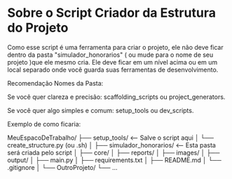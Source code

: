 # Sobre o Script Criador da Estrutura do Projeto

Como esse script é uma ferramenta para criar o projeto, ele não deve ficar dentro da pasta "simulador_honorarios" ( ou mude para o nome de seu projeto )que ele mesmo cria. Ele deve ficar em um nível acima ou em um local separado onde você guarda suas ferramentas de desenvolvimento.

Recomendação Nomes da Pasta:

Se você quer clareza e precisão: scaffolding_scripts ou project_generators.

Se você quer algo simples e comum: setup_tools ou dev_scripts.

Exemplo de como ficaria:

MeuEspacoDeTrabalho/
├── setup_tools/             <-- Salve o script aqui
│   └── create_structure.py  (ou .sh)
│
├── simulador_honorarios/    <-- Esta pasta será criada pelo script
│   ├── core/
│   ├── reports/
│   ├── images/
│   ├── output/
│   ├── main.py
│   ├── requirements.txt
│   ├── README.md
│   └── .gitignore
│
└── OutroProjeto/
    └── ...
